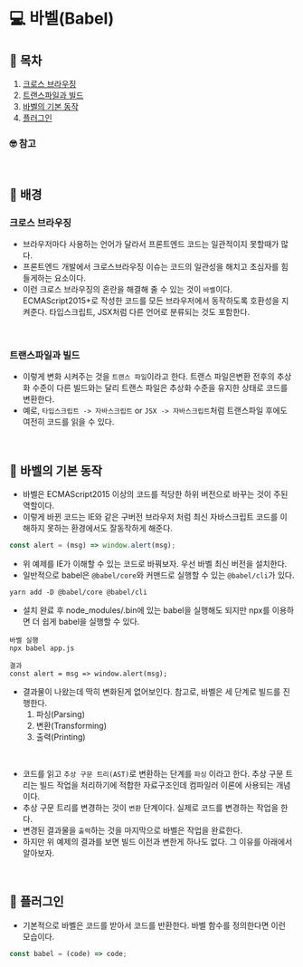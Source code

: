 # 💻 바벨(Babel)

## 📄 목차

1. [크로스 브라우징](#크로스-브라우징)
2. [트랜스파일과 빌드](#트랜스파일과-빌드)
3. [바벨의 기본 동작](#바벨의-기본-동작)
4. [플러그인](#플러그인)

### 🤓 참고

<br />

## 📝 배경

### 크로스 브라우징

- 브라우저마다 사용하는 언어가 달라서 프론트엔드 코드는 일관적이지 못할때가 많다.
- 프론트엔드 개발에서 크로스브라우징 이슈는 코드의 일관성을 해치고 초심자를 힘들게하는 요소이다.
- 이런 크로스 브라우징의 혼란을 해결해 줄 수 있는 것이 `바벨`이다. ECMAScript2015+로 작성한 코드를 모든 브라우저에서 동작하도록 호환성을 지켜준다. 타입스크립트, JSX처럼 다른 언어로 분류되는 것도 포함한다.

<br />

### 트랜스파일과 빌드

- 이렇게 변화 시켜주는 것을 `트랜스 파일`이라고 한다. 트랜스 파일은변환 전후의 추상화 수준이 다른 빌드와는 달리 트랜스 파일은 추상화 수준을 유지한 상태로 코드를 변환한다.
- 예로, `타입스크립트 -> 자바스크립트` or `JSX -> 자바스크립트`처럼 트랜스파일 후에도 여전히 코드를 읽을 수 있다.

<br />

## 📝 바벨의 기본 동작

- 바벨은 ECMAScript2015 이상의 코드를 적당한 하위 버전으로 바꾸는 것이 주된 역할이다.
- 이렇게 바뀐 코드는 IE와 같은 구버전 브라우저 처럼 최신 자바스크립트 코드를 이해하지 못하는 환경에서도 잘동작하게 해준다.

```js
const alert = (msg) => window.alert(msg);
```

- 위 예제를 IE가 이해할 수 있는 코드로 바꿔보자. 우선 바벨 최신 버전을 설치한다.
- 일반적으로 babel은 `@babel/core`와 커맨드로 실행할 수 있는 `@babel/cli`가 있다.

```
yarn add -D @babel/core @babel/cli
```

- 설치 완료 후 node_modules/.bin에 있는 babel을 실행해도 되지만 npx를 이용하면 더 쉽게 babel을 실행할 수 있다.

```
바벨 실행
npx babel app.js

결과
const alert = msg => window.alert(msg);
```

- 결과물이 나왔는데 딱히 변화된게 없어보인다. 참고로, 바벨은 세 단계로 빌드를 진행한다.
  1. 파싱(Parsing)
  2. 변환(Transforming)
  3. 출력(Printing)

<br />

- 코드를 읽고 `추상 구문 트리(AST)`로 변환하는 단계를 `파싱` 이라고 한다. 추상 구문 트리는 빌드 작업을 처리하기에 적합한 자료구조인데 컴파일러 이론에 사용되는 개념이다.
- 추상 구문 트리를 변경하는 것이 `변환` 단계이다. 실제로 코드를 변경하는 작업을 한다.
- 변경된 결과물을 `출력`하는 것을 마지막으로 바벨은 작업을 완료한다.
- 하지만 위 예제의 결과를 보면 빌드 이전과 변한게 하나도 없다. 그 이유를 아래에서 알아보자.

<br />

## 📝 플러그인

- 기본적으로 바벨은 코드를 받아서 코드를 반환한다. 바벨 함수를 정의한다면 이런 모습이다.

```js
const babel = (code) => code;
```
